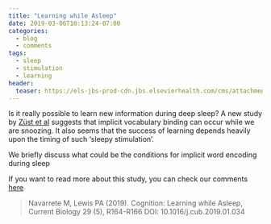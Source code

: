 ```yaml
---
title: "Learning while Asleep"
date: 2019-03-06T10:13:24-07:00
categories:
  - blog
  - comments
tags:
  - sleep
  - stimulation
  - learning
header:
  teaser: https://els-jbs-prod-cdn.jbs.elsevierhealth.com/cms/attachment/fb8da03a-33a3-4925-acb9-b3f2d6bb47f7/gr1.jpg
---
```


Is it really possible to learn new information during deep sleep? A new study by [Züst et al](https://www.cell.com/current-biology/fulltext/S0960-9822(18)31672-5) suggests that implicit vocabulary binding can occur while we are snoozing. It also seems that the success of learning depends heavily upon the timing of such ‘sleepy stimulation’.

We briefly discuss what could be the conditions for implicit word encoding during sleep

If you want to read more about this study, you can check our comments [here](https://doi.org/10.1016/j.cub.2019.01.034)

> Navarrete M, Lewis PA (2019). Cognition: Learning while Asleep, Current Biology 29 (5), R164-R166 DOI: 10.1016/j.cub.2019.01.034




